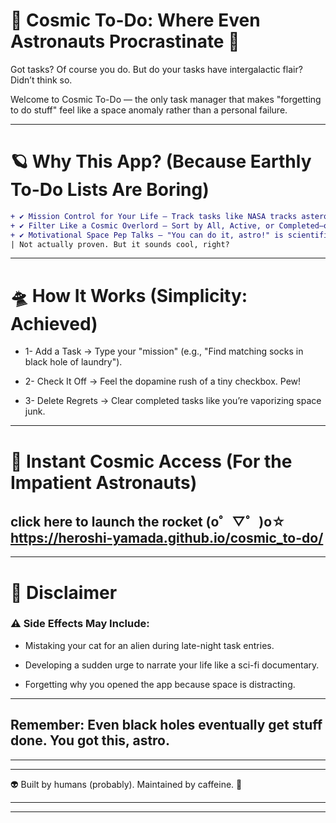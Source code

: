 # 🌠 Cosmic To-Do: Where Even Astronauts Procrastinate 🚀
Got tasks? Of course you do. But do your tasks have intergalactic flair? Didn’t think so.

Welcome to Cosmic To-Do — the only task manager that makes "forgetting to do stuff" feel like a space anomaly rather than a personal failure.

---

# 🪐 Why This App? (Because Earthly To-Do Lists Are Boring)
```diff
+ ✔️ Mission Control for Your Life – Track tasks like NASA tracks asteroids (but with less math).
+ ✔️ Filter Like a Cosmic Overlord – Sort by All, Active, or Completed—or yeet finished tasks into the void with Clear Completed.
+ ✔️ Motivational Space Pep Talks – "You can do it, astro!" is scientifically proven to boost productivity by 0.0001%.
| Not actually proven. But it sounds cool, right?
```
---

# 🛸 How It Works (Simplicity: Achieved)
- 1- Add a Task → Type your "mission" (e.g., "Find matching socks in black hole of laundry").

- 2- Check It Off → Feel the dopamine rush of a tiny checkbox. Pew!

- 3- Delete Regrets → Clear completed tasks like you’re vaporizing space junk.

---

# 🌌 Instant Cosmic Access (For the Impatient Astronauts)
## click here to launch the rocket (o゜▽゜)o☆ https://heroshi-yamada.github.io/cosmic_to-do/

---

# 🚨 Disclaimer
### ⚠️ Side Effects May Include:

- Mistaking your cat for an alien during late-night task entries.

- Developing a sudden urge to narrate your life like a sci-fi documentary.

- Forgetting why you opened the app because space is distracting.

---

## Remember: Even black holes eventually get stuff done. You got this, astro.

---
---

👽 Built by humans (probably). Maintained by caffeine. 🚀

---
---

